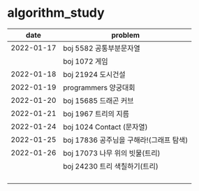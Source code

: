 # algorithm_study

| date       | problem                                 |
| ---------- | --------------------------------------- |
| 2022-01-17 | boj 5582 공통부분문자열                 |
|            | boj 1072 게임                           |
| 2022-01-18 | boj 21924 도시건설                      |
| 2022-01-19 | programmers 양궁대회                    |
| 2022-01-20 | boj 15685 드래곤 커브                   |
| 2022-01-21 | boj 1967 트리의 지름                    |
| 2022-01-24 | boj 1024 Contact (문자열)               |
| 2022-01-25 | boj 17836 공주님을 구해라!(그래프 탐색) |
| 2022-01-26 | boj 17073 나무 위의 빗물(트리)          |
|            | boj 24230 트리 색칠하기(트리)           |
|            |                                         |
|            |                                         |
|            |                                         |
|            |                                         |



